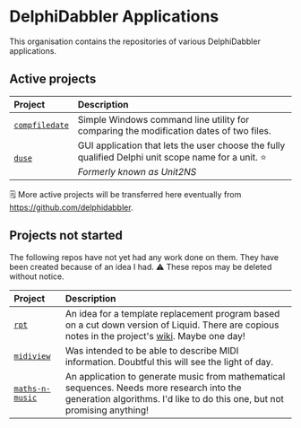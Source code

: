 # DelphiDabbler Applications

This organisation contains the repositories of various DelphiDabbler applications.

## Active projects

| Project | Description |
|:--------|:------------|
| [`compfiledate`](https://github.com/ddabapps/compfiledate) | Simple Windows command line utility for comparing the modification dates of two files. |
| [`duse`](https://github.com/ddabapps/duse) | GUI application that lets the user choose the fully qualified Delphi unit scope name for a unit. ⭐ _Formerly known as Unit2NS_ |

🗒️ More active projects will be transferred here eventually from <https://github.com/delphidabbler>.

## Projects not started

The following repos have not yet had any work done on them. They have been created because of an idea I had. ⚠️ These repos may be deleted without notice.

| Project | Description |
|:--------|:------------|
| [`rpt`](https://github.com/ddabapps/rpt) | An idea for a template replacement program based on a cut down version of Liquid. There are copious notes in the project's [wiki](https://github.com/ddabapps/rpt/wiki). Maybe one day! |
| [`midiview`](https://github.com/ddabapps/midiview) | Was intended to be able to describe MIDI information. Doubtful this will see the light of day. |
| [`maths-n-music`](https://github.com/ddabapps/maths-n-music) | An application to generate music from mathematical sequences. Needs more research into the generation algorithms. I'd like to do this one, but not promising anything! |
